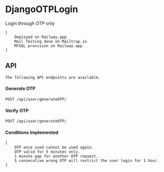 # DjangoOTPLogin
Login through OTP only

    [
        Deployed on Railway.app
        Mail Testing done on Mailtrap.io
        MYSQL provision on Railway.app
    ]

## API
    The following API endpoints are available.

#### Generate OTP
`POST /api/user/generateOTP/`
#### Verify OTP
`POST /api/user/generateOTP/`

#### Conditions Implemented
    [
        OTP once used cannot be used again.
        OTP valid for 5 minutes only.
        1 minute gap for another OTP request.
        5 consecutive wrong OTP will restrict the user login for 1 hour. 
    ]
